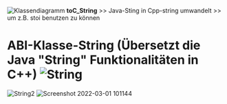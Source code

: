 ![Klassendiagramm](https://user-images.githubusercontent.com/78038701/226191323-94a56505-6040-45f9-a541-0bf7c9515292.jpg) **toC_String** >>  Java-Sting in Cpp-string umwandelt >> um z.B. stoi benutzen zu können
# ABI-Klasse-String (Übersetzt die Java "String" Funktionalitäten in C++) ![String](https://user-images.githubusercontent.com/78038701/156127603-5d3297ce-1c30-4d40-8bf8-8f53b043d5d3.png)
![String2](https://user-images.githubusercontent.com/78038701/156128125-4b26354e-68e3-4a03-ac08-e234f97b9930.png)
![Screenshot 2022-03-01 101144](https://user-images.githubusercontent.com/78038701/156139698-7e6e0514-8550-481a-a48a-aa9e1846a875.png)

